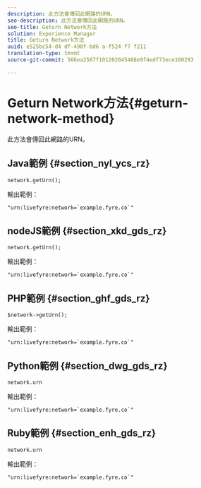 ```yaml
---
description: 此方法會傳回此網路的URN。
seo-description: 此方法會傳回此網路的URN。
seo-title: Geturn Network方法
solution: Experience Manager
title: Geturn Network方法
uuid: e525bc54-d4 df-490f-bd6 a-f524 f7 f211
translation-type: tm+mt
source-git-commit: 566ea2587f101202045488e9f4edf73ece100293

---
```



# Geturn Network方法{#geturn-network-method}

此方法會傳回此網路的URN。

## Java範例 {#section_nyl_ycs_rz}

```
network.getUrn(); 
```

輸出範例：

```
"urn:livefyre:network=`example.fyre.co`" 
```

## nodeJS範例 {#section_xkd_gds_rz}

```
network.getUrn(); 
```

輸出範例：

```
"urn:livefyre:network=`example.fyre.co`" 
```

## PHP範例 {#section_ghf_gds_rz}

```
$network->getUrn(); 
```

輸出範例：

```
"urn:livefyre:network=`example.fyre.co`" 
```

## Python範例 {#section_dwg_gds_rz}

```
network.urn 
```

輸出範例：

```
"urn:livefyre:network=`example.fyre.co`" 
```

## Ruby範例 {#section_enh_gds_rz}

```
network.urn 
```

輸出範例：

```
"urn:livefyre:network=`example.fyre.co`" 
```

